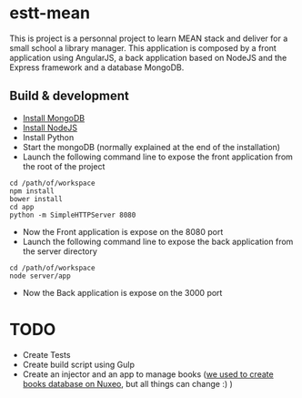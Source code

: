 # estt-mean

This is project is a personnal project to learn MEAN stack and deliver for a small school a library manager.
This application is composed by a front application using AngularJS, a back application based on NodeJS and the Express framework and a database MongoDB.

## Build & development

* [Install MongoDB](https://docs.mongodb.org/manual/installation/)
* [Install NodeJS](https://nodejs.org/en/download/)
* Install Python
* Start the mongoDB (normally explained at the end of the installation)
* Launch the following command line to expose the front application from the root of the project

 ```
cd /path/of/workspace
npm install
bower install
cd app
python -m SimpleHTTPServer 8080
```

* Now the Front application is expose on the 8080 port
* Launch the following command line to expose the back application from the server directory

```
cd /path/of/workspace
node server/app
```

* Now the Back application is expose on the 3000 port

# TODO

* Create Tests
* Create build script using Gulp
* Create an injector and an app to manage books ([we used to create books database on Nuxeo](https://github.com/bjalon/estt), but all things can change :) )

